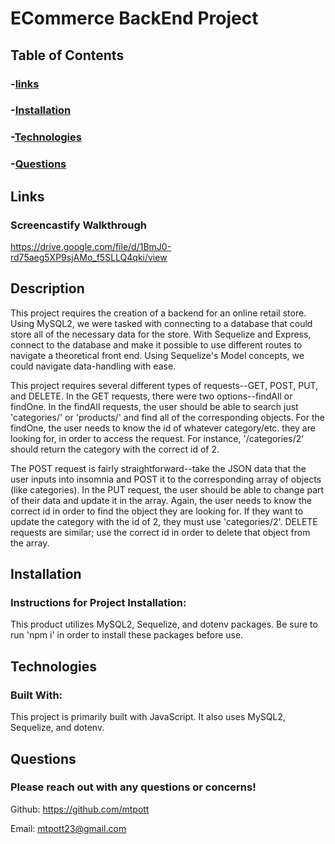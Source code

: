 # ECommerce BackEnd Project

## Table of Contents
### -[links](#links)
### -[Installation](#installation)
### -[Technologies](#technologies)
### -[Questions](#questions)

## Links
### Screencastify Walkthrough

https://drive.google.com/file/d/1BmJ0-rd75aeg5XP9sjAMo_f5SLLQ4qki/view

## Description
This project requires the creation of a backend for an online retail store. Using MySQL2, we were tasked with connecting to a database that could store all of the necessary data for the store. With Sequelize and Express, connect to the database and make it possible to use different routes to navigate a theoretical front end. Using Sequelize's Model concepts, we could navigate data-handling with ease.

This project requires several different types of requests--GET, POST, PUT, and DELETE. In the GET requests, there were two options--findAll or findOne. In the findAll requests, the user should be able to search just 'categories/' or 'products/' and find all of the corresponding objects. For the findOne, the user needs to know the id of whatever category/etc. they are looking for, in order to access the request. For instance, '/categories/2' should return the category with the correct id of 2. 

The POST request is fairly straightforward--take the JSON data that the user inputs into insomnia and POST it to the corresponding array of objects (like categories). In the PUT request, the user should be able to change part of their data and update it in the array. Again, the user needs to know the correct id in order to find the object they are looking for. If they want to update the category with the id of 2, they must use 'categories/2'. DELETE requests are similar; use the correct id in order to delete that object from the array.
  
## Installation
### Instructions for Project Installation:
This product utilizes MySQL2, Sequelize, and dotenv packages. Be sure to run 'npm i' in order to install these packages before use.
  
## Technologies
### Built With:
This project is primarily built with JavaScript. It also uses MySQL2, Sequelize, and dotenv.
  
## Questions
### Please reach out with any questions or concerns!
Github: https://github.com/mtpott

Email: mtpott23@gmail.com